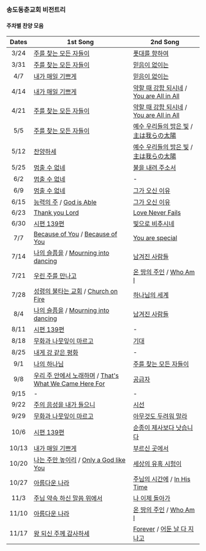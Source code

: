### 송도동춘교회 비전트리

#### 주차별 찬양 모음

| Dates | 1st Song | 2nd Song | 
| :-------------: | ------------- | ------------- |
| 3/24     | [주를 찾는 모든 자들이](https://www.youtube.com/watch?v=Fi2waeWY18g) |   [푯대를 향하여](https://www.youtube.com/watch?v=KAIuTUg7iR4)  |
| 3/31     | [주를 찾는 모든 자들이](https://www.youtube.com/watch?v=Fi2waeWY18g) |   [믿음이 없이는](https://www.youtube.com/watch?v=Y0Uiss0-ukc)  |
| 4/7      | [내가 매일 기쁘게](https://www.youtube.com/watch?v=E4Um3NSZDMI)  |   [믿음이 없이는](https://www.youtube.com/watch?v=g5n4uSXddAk)  |
| 4/14     | [내가 매일 기쁘게](https://www.youtube.com/watch?v=E4Um3NSZDMI)  |   [약할 때 강함 되시네](https://www.youtube.com/watch?v=kcKkK5GPIqo) / [You are All in All](https://www.youtube.com/watch?v=kV_QvpP0M3E)  |
| 4/21     | [주를 찾는 모든 자들이](https://www.youtube.com/watch?v=Fi2waeWY18g) |   [약할 때 강함 되시네](https://www.youtube.com/watch?v=kcKkK5GPIqo) / [You are All in All](https://www.youtube.com/watch?v=kV_QvpP0M3E) |
| 5/5      | [주를 찾는 모든 자들이](https://www.youtube.com/watch?v=Fi2waeWY18g) |   [예수 우리들의 밝은 빛](https://www.youtube.com/watch?v=U2FI3vdoTY8) / [主は我らの太陽](https://www.youtube.com/watch?v=ZWktcXSPVCY)   |
| 5/12     | [찬양하세](https://www.youtube.com/watch?v=2nFmqhrLFOo) |   [예수 우리들의 밝은 빛](https://www.youtube.com/watch?v=U2FI3vdoTY8) / [主は我らの太陽](https://www.youtube.com/watch?v=ZWktcXSPVCY)  |
| 5/25     | [멈출 수 없네](https://www.youtube.com/watch?v=Qnz9ipvpsNs)  |   [불을 내려 주소서](https://www.youtube.com/watch?v=V3B3ZtPeP28)  |
| 6/2      | [멈출 수 없네](https://www.youtube.com/watch?v=Qnz9ipvpsNs)  |  -  |
| 6/9      | [멈출 수 없네](https://www.youtube.com/watch?v=Qnz9ipvpsNs) |   [그가 오신 이유](https://www.youtube.com/watch?v=6MCaECq6Czg&t=144s)  |
| 6/15     | [능력의 주](https://www.youtube.com/watch?v=PuQ87jWNsro) / [God is Able](https://www.youtube.com/watch?v=-MJx3S7K6no)  |   [그가 오신 이유](https://www.youtube.com/watch?v=6MCaECq6Czg&t=144s)  |
| 6/23     | [Thank you Lord](https://www.youtube.com/watch?v=-558u13QeN8) | [Love Never Fails](https://www.youtube.com/watch?v=kdFH0iSBU9I)  |
| 6/30     | [시편 139편](https://www.youtube.com/watch?v=LoPVum0CFAY)  |   [빛으로 비추시네](https://www.youtube.com/watch?v=4KDP6E2Kezo) |
| 7/7      | [Because of You](https://www.youtube.com/watch?v=_aGend8Lhqs) / [Because of You](https://www.youtube.com/watch?v=lNPFFoZ_OTs) |   [You are special](https://www.youtube.com/watch?v=xuD6pJE3AYM)  |
| 7/14     | [나의 슬픔을](https://www.youtube.com/watch?v=mRMGcV02Lr4) / [Mourning into dancing](https://www.youtube.com/watch?v=8xl7uaY2sB0) |   [남겨진 사람들](https://www.youtube.com/watch?v=8pXJqCerqYI)  |
| 7/21     | [우린 주를 만나고](https://www.youtube.com/watch?v=WhIRtX3sejo)  |   [온 땅의 주인](https://www.youtube.com/watch?si=YXf4CO__DLi0UIMq&v=oyCnA2e7rfU&feature=youtu.be) / [Who Am I](https://www.youtube.com/watch?v=3rT8Re1EIQc)  |
| 7/28     | [성령의 불타는 교회](https://www.youtube.com/watch?v=kgTBGxIa-BU) / [Church on Fire](https://www.youtube.com/watch?v=JvxZmyRdVwg) | [하나님의 세계](https://www.youtube.com/watch?v=nUTvfKu7q3c) |
| 8/4     | [나의 슬픔을](https://www.youtube.com/watch?v=mRMGcV02Lr4) / [Mourning into dancing](https://www.youtube.com/watch?v=8xl7uaY2sB0) | [남겨진 사람들](https://www.youtube.com/watch?v=8pXJqCerqYI) |
| 8/11     | [시편 139편](https://www.youtube.com/watch?v=LoPVum0CFAY)  |  -  |
| 8/18     | [무화과 나뭇잎이 마르고](https://www.youtube.com/watch?v=-emuSXvMQH8)  | [기대](https://www.youtube.com/watch?v=uOUpjKfqQOY) |
| 8/25     | [내게 강 같은 평화](https://www.youtube.com/watch?v=kh87d5UPggE) |  -  |
| 9/1     | [나의 하나님](https://www.youtube.com/watch?v=evFTNQOrL3w) |  [주를 찾는 모든 자들이](https://www.youtube.com/watch?v=Fi2waeWY18g)  |
| 9/8     | [우리 주 안에서 노래하며](https://youtu.be/AC0ZECQEVXI?si=Opkm7i_SzpQx6WjU) / [That's What We Came Here For](https://www.youtube.com/watch?v=FKPIbawK_Co) |  [공급자](https://www.youtube.com/watch?v=Y1owMuZr9_Q) |
| 9/15     |   -  |  -  |
| 9/22    | [주의 음성을 내가 들으니](https://www.youtube.com/watch?v=1J4Vum7WuRs) |  [시선](https://www.youtube.com/watch?v=ri_2Mqo1y0U) |
| 9/29     | [무화과 나뭇잎이 마르고](https://www.youtube.com/watch?v=-emuSXvMQH8)  | [아무것도 두려워 말라](https://www.youtube.com/watch?v=jTDVBR_pRCI) |
| 10/6     | [시편 139편](https://www.youtube.com/watch?v=LoPVum0CFAY)  | [순종이 제사보다 낫습니다](https://www.youtube.com/watch?v=IEFlUYyn5Ps) |
| 10/13    | [내가 매일 기쁘게](https://www.youtube.com/watch?v=E4Um3NSZDMI)  |   [부르신 곳에서](https://www.youtube.com/watch?v=5Su-FPh0MlA)  |
| 10/20    | [나는 주만 높이리](https://www.youtube.com/watch?v=RFNK_DbTCMU) /  [Only a God like You](https://www.youtube.com/watch?v=rmbr4SrwRjA)  |   [세상의 유혹 시험이](https://www.youtube.com/watch?v=PwPXxH7JIv0)  |
| 10/27    | [아름다운 나라](https://www.youtube.com/watch?v=ycJgvKV22Ho) |   [주님의 시간에](https://www.youtube.com/watch?v=gdQfX3YZwPg) / [In His Time](https://www.youtube.com/watch?v=aJeNUlNY7Iw)  |
| 11/3    | [주님 약속 하신 말씀 위에서](https://www.youtube.com/watch?v=WHaApl44ZzQ) |   [나 이제 돌아가](https://www.youtube.com/watch?v=JJ2X_Dxy5IY)  |
| 11/10    | [아름다운 나라](https://www.youtube.com/watch?v=ycJgvKV22Ho) |  [온 땅의 주인](https://www.youtube.com/watch?si=YXf4CO__DLi0UIMq&v=oyCnA2e7rfU&feature=youtu.be) / [Who Am I](https://www.youtube.com/watch?v=3rT8Re1EIQc)   |
| 11/17    | [왕 되신 주께 감사하세](https://www.youtube.com/watch?v=eytwu1Lvphc) |  [Forever](https://www.youtube.com/watch?v=-2J9P9W97-U) / [어둔 날 다 지나고](https://www.youtube.com/watch?v=EqDL2-OW1Z4)   |



